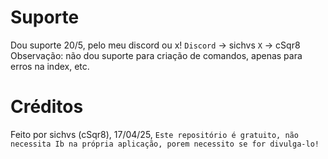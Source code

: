 # Suporte
Dou suporte 20/5, pelo meu discord ou x!
`Discord`  ->  sichvs
`X`  ->  cSqr8
Observação: não dou suporte para criação de comandos, apenas para erros na index, etc.
# Créditos
Feito por sichvs (cSqr8), 17/04/25,
`Este repositório é gratuito, não necessita Ib na própria aplicação, porem necessito se for divulga-lo!`
